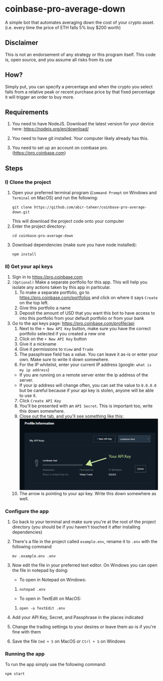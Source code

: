 # coinbase-pro-average-down

A simple bot that automates averaging down the cost of your crypto asset. (i.e. every time the price of ETH falls 5% buy $200 worth)

## Disclaimer
This is not an endorsement of any strategy or this program itself. This code is, open source, and you assume all risks from its use

## How?

Simply put, you can specify a percentage and when the crypto you select falls from a relative peak or recent purchase price by that fixed percentage it will trigger an order to buy more. 


## Requirements

1. You need to have NodeJS. Download the latest version for your device here: https://nodejs.org/en/download/

2. You need to have git installed. Your computer likely already has this.

3. You need to set up an account on coinbase pro. (https://pro.coinbase.com)


## Steps
 
### I) Clone the project
1.  Open your preferred terminal program (`Command Prompt` on Windows and `Terminal` on MacOS) and run the following:
    ```shell
    git clone https://github.com/abir-taheer/coinbase-pro-average-down.git
    ```
    This will download the project code onto your computer
2. Enter the project directory:
    ```shell
    cd coinbase-pro-average-down
    ```
3. Download dependencies (make sure you have node installed):
    ```shell
    npm install
    ```
   
### II) Get your api keys
1. Sign in to https://pro.coinbase.com
2. `(Optional)` Make a separate portfolio for this app. This will help you isolate any actions taken by this app in particular.
    1. To make a separate portfolio, go to https://pro.coinbase.com/portfolios and click on where it says `Create` on the top left.
    2. Give this portfolio a name
    3. Deposit the amount of USD that you want this bot to have access to into this portfolio from your default portfolio or from your bank
3. Go to the api keys page: https://pro.coinbase.com/profile/api
   1. Next to the `+ New API Key` button, make sure you have the correct portfolio selected if you created a new one
   2. Click on the `+ New API Key` button
   3. Give it a nickname
   4. Give it permissions to `View` and `Trade`
   5. The passphrase field has a value. You can leave it as-is or enter your own. Make sure to write it down somewhere.
   6. For the IP whitelist, enter your current IP address (google: `what is my ip address`)
    * If you are running on a remote server enter the ip address of the server. 
    * If your ip address will change often, you can set the value to `0.0.0.0` but be careful because if your api key is stolen, anyone will be able to use it.
   7. Click `Create API Key`
   8. You'll be presented with an `API Secret`. This is important too, write this down somewhere.
   9. Close out the tab, and you'll see something like this: 
   ![api key list](readme-content/apikey.png)
   10. The arrow is pointing to your api key. Write this down somewhere as well.
   
### Configure the app
1. Go back to your terminal and make sure you're at the root of the project directory (you should be if you haven't touched it after installing dependencies)
2. There's a file in the project called `example.env`, rename it to `.env` with the following command
   ```shell
   mv .example.env .env
   ```
3. Now edit the file in your preferred text editor. On Windows you can open the file in notepad by doing:
   * To open in Notepad on Windows: 
   1. ```shell
      notepad .env
      ```
   * To open in TextEdit on MacOS:
   1. ```shell
      open -a TextEdit .env
      ```
   
4. Add your API Key, Secret, and Passphrase in the places indicated
5. Change the trading settings to your desires or leave them as-is if you're fine with them
6. Save the file `Cmd + S` on MacOS or `Ctrl + S` on Windows

### Running the app
To run the app simply use the following command: 
```shell
npm start
```